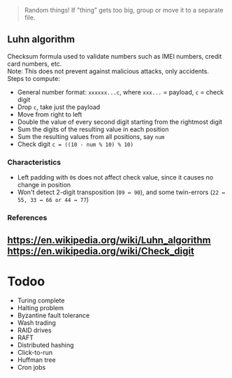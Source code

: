 > Random things! If "thing" gets too big, group or move it to a separate file.

## Luhn algorithm
Checksum formula used to validate numbers such as IMEI numbers, credit card numbers, etc.  
Note: This does not prevent against malicious attacks, only accidents.  
Steps to compute:  
- General number format: `xxxxxx...c`, where `xxx...` = payload, `c` = check digit
- Drop `c`, take just the payload
- Move from right to left
- Double the value of every second digit starting from the rightmost digit
- Sum the digits of the resulting value in each position
- Sum the resulting values from all positions, say `num`
- Check digit `c = ((10 - num % 10) % 10)`

### Characteristics
- Left padding with `0`s does not affect check value, since it causes no change in position
- Won't detect 2-digit transposition (`09 ↔ 90`), and some twin-errors (`22 ↔ 55, 33 ↔ 66 or 44 ↔ 77`)

### References
https://en.wikipedia.org/wiki/Luhn_algorithm
https://en.wikipedia.org/wiki/Check_digit
-----
# Todoo
- Turing complete  
- Halting problem  
- Byzantine fault tolerance  
- Wash trading  
- RAID drives  
- RAFT  
- Distributed hashing  
- Click-to-run
- Huffman tree
- Cron jobs